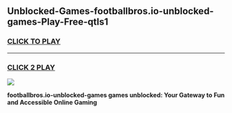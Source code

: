 
## Unblocked-Games-footballbros.io-unblocked-games-Play-Free-qtls1
<h3>
<a href="https://premium76.site?title=footballbros.io-unblocked-games&ref=15A">CLICK TO PLAY</a></h3>
<hr>

<h3>
<a href="https://premium76.site?title=footballbros.io-unblocked-games&ref=15A">CLICK 2 PLAY</a>
  
</h3>

<a href="https://premium76.site?title=footballbros.io-unblocked-games&ref=15A"><img src="https://clearcache.store/games.png"></a>


**footballbros.io-unblocked-games games unblocked: Your Gateway to Fun and Accessible Online Gaming**
